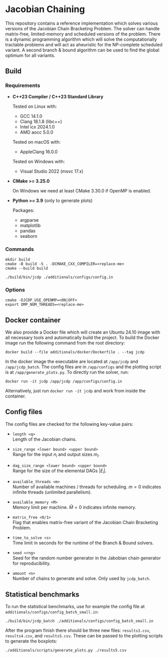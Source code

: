 # Jacobian Chaining

This repository contains a reference implementation which solves various versions of the Jacobian Chain Bracketing Problem. The solver can handle matrix-free, limited-memory and scheduled versions of the problem. There is a dynamic programming algorithm which will solve the computationally tractable problems and will act as aheuristic for the NP-complete scheduled variant. A second branch & bound algorithm can be used to find the global optimum for all variants.

## Build

### Requirements

- **C++23 Compiler / C++23 Standard Library**

   Tested on Linux with:
   - GCC 14.1.0
   - Clang 18.1.8 (libc++)
   - Intel icx 2024.1.0
   - AMD aocc 5.0.0

   Tested on macOS with:
   - AppleClang 16.0.0

   Tested on Windows with:
   - Visual Studio 2022 (msvc 17.x)

- **CMake >= 3.25.0**

   On Windows we need at least CMake 3.30.0 if OpenMP is enabled.

- **Python >= 3.9** (only to generate plots)

   Packages:
   - argparse
   - matplotlib
   - pandas
   - seaborn

### Commands

```shell
mkdir build
cmake -B build -S . -DCMAKE_CXX_COMPILER=<replace-me>
cmake --build build

./build/bin/jcdp ./additionals/configs/config.in
```

### Options

```shell
cmake -DJCDP_USE_OPENMP=<ON|OFF>
export OMP_NUM_THREADS=<replace-me>
```

## Docker container

We also provide a Docker file which will create an Ubuntu 24.10 image with all necessary tools and automatically build the project. To build the Docker image run the following command from the root directory:

```shell
docker build --file additionals/docker/Dockerfile . --tag jcdp
```

In the docker image the executable are located at `/app/jcdp` and `/app/jcdp_batch`. The config files are in `/app/configs` and the plotting script is at `/app/generate_plots.py`. To directly run the solver, run:

```shell
docker run -it jcdp /app/jcdp /app/configs/config.in
```

Alternatively, just run `docker run -it jcdp` and work from inside the container.

## Config files

The config files are checked for the following key-value pairs:

- `length <q>`  
   Length of the Jacobian chains.

- `size_range <lower bound> <upper bound>`  
   Range for the input $n_i$ and output sizes $m_i$.

- `dag_size_range <lower bound> <upper bound>`  
   Range for the size of the elemental DAGs $|E_i|$.

- `available_threads <m>`  
   Number of available machines / threads for scheduling. $m=0$ indicates infinite threads (unlimited parallelism).

- `available_memory <M>`  
   Memory limit per machine. $\bar{M} = 0$ indicates infinite memory.

- `matrix_free <0/1>`  
   Flag that enables matrix-free variant of the Jacobian Chain Bracketing Problem.

- `time_to_solve <s>`  
   Time limit in seconds for the runtime of the Branch & Bound solvers.

- `seed <rng>`  
   Seed for the random number generator in the Jabobian chain generator for reproducibility.

- `amount <n>`  
   Number of chains to generate and solve. Only used by `jcdp_batch`.

## Statistical benchmarks

To run the statistical benchmarks, use for example the config file at `additionals/configs/config_batch_small.in`:

```shell
./build/bin/jcdp_batch ./additionals/configs/config_batch_small.in
```

After the program finish there should be three new files: `results3.csv`, `results4.csv`, and `results5.csv`. These can be passed to the plotting scripts to generate the boxplots:

```shell
./additionals/scripts/generate_plots.py ./results5.csv
```
